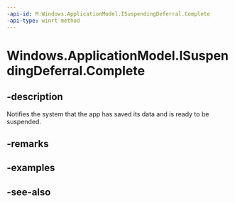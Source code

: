----api-id: M:Windows.ApplicationModel.ISuspendingDeferral.Complete
-api-type: winrt method
---<!-- Method syntaxpublic void Complete()--># Windows.ApplicationModel.ISuspendingDeferral.Complete## -descriptionNotifies the system that the app has saved its data and is ready to be suspended.## -remarks## -examples## -see-also